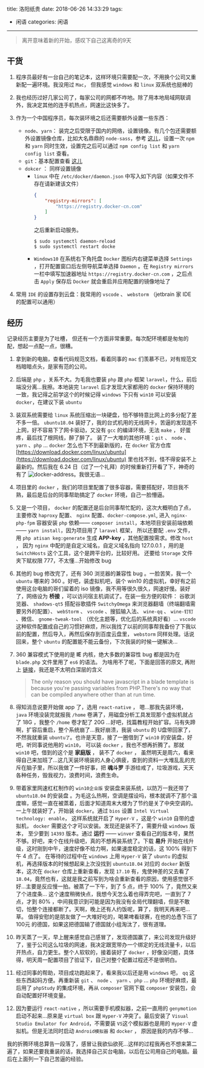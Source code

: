 title: 洛阳纸贵
date: 2018-06-26 14:33:29
tags: 
- 闲语
categories: 闲语
---
> 离开意味着新的开始，感叹下自己这离奇的9天

## 干货
1. 程序员最好有一台自己的笔记本，这样环境只需要配一次，不用换个公司又重新配一遍环境。我没用过 `Mac`， 但我感觉 `windows` 和 `linux` 双系统也挺棒的

2. 我也经历过好几家公司了，每家公司的网都不咋地。除了用本地局域网联调外，我决定其他的连手机热点，网速比这快多了。

3. 作为一个中国程序员，每次装环境之后还需要额外设置一些东西：
    - `node`、`yarn`： 装完之后受限于国内的网络，设置镜像。有几个包还需要额外设置镜像仓库，比如大名鼎鼎的 `node-sass`，参考 [这儿](https://gist.github.com/52cik/c1de8926e20971f415dd)，设置一次 `npm` 和 `yarn` 同时生效，设置完之后可以通过 `npm config list` 和 `yarn config list` 查看。
    - `git`：基本配置查看 [这儿](https://jintang.github.io/2016/06/24/git%E5%B8%B8%E7%94%A8%E5%91%BD%E4%BB%A4/)
    - `dokcer` ： 同样设置镜像
        - `linux` 中在 `/etc/docker/daemon.json` 中写入如下内容（如果文件不存在请新建该文件）
            ``` json
            {
                "registry-mirrors": [
                    "https://registry.docker-cn.com"
                ]
            }
            ```
            之后重新启动服务。
            ``` Shell
            $ sudo systemctl daemon-reload
            $ sudo systemctl restart docke
            ```
        - `Windows10` 在系统右下角托盘 `Docker` 图标内右键菜单选择 `Settings` ，打开配置窗口后左侧导航菜单选择 `Daemon` 。在 `Registry mirrors` 一栏中填写加速器地址 `https://registry.docker-cn.com` ，之后点击 `Apply` 保存后 `Docker` 就会重启并应用配置的镜像地址了
4. 常用 `IDE` 的设置存到云盘：我常用的 `vscode` 、 `webstorm` （jetbrain 家 IDE 的配置可以通用）
<!-- more -->

## 经历
记录经历主要是为了吐槽， 但还有一个方面非常重要。每次配环境都是匆匆的配，想起一点配一点，很糟。

1. 拿到新的电脑，查看代码规范文档，看着同事的 `mac` 们羡慕不已，对有规范文档暗暗点头，是家有范的公司。

2. 后端是 `php` ，关系不大。为毛我也要装 `php` 跟 `php` 框架 `laravel`，什么，前后端没分离...我擦。本地装完 `laravel` 后才发现大家都用的 `docker` 保持环境的一致，我记得之前学这个的时候记得 `windows` 下只有 `win10` 可以安装 `docker`，在建议下装 `ubuntu`

3. 装双系统需要给 `linux` 系统压缩出一块硬盘，怕不够特意比网上的多分配了差不多一倍。 `ubuntu18.04` 装好了，我的台式机用的无线网卡，苦逼的发现连不上网，好不容易下了网卡驱动，又没有 `gcc` 的编译环境，无法 `make` ， 好蛋疼，最后找了根网线，醉了醉了。 装了一大堆的其他环境：`git` 、 `node` 、 `yarn` 、`php` ... `docker` 怎么也下不到最新版的，在 `docker` 官方仓库 [https://download.docker.com/linux/ubuntu](https://download.docker.com/linux/ubuntu) 里也找不到，怪不得安装不上最新的。然后我在 6.24 日（过了一个礼拜）的时候重新打开看了下，神奇的有了 ![docker-address](http://7xphbb.com1.z0.glb.clouddn.com/docker-address.png)。我很无语...

4. 项目里的 `docker` ，我们的项目里配置了很多容器，需要搭配好，项目我不熟，最后是后台的同事帮助搞定了 `docker` 环境，自己一脸懵逼。

5. 又是一个项目， `docker` 的配置还是后台同事帮忙配的，这次大概明白了点，主要修改 `haproxy` 配置、 `nginx` 配置、`docker-compose.yml`, 进入 `nginx-php-fpm` 容器安装 `php` 依赖—— `composer install`，本地项目安装前端依赖—— `yarn install`，因为项目用了 `laravel` 框架， 所以还要配 `.env` 文件， 用 `php atisan keg:generate` 生成 **APP-key** ，其他配置按需求。修改 `host` ， 因为 `nginx` 中配的是自定义域名，自定义域名指向 127.0.0.1 ，用的是 `SwitchHosts` 这个工具，这个是跨平台的，比较好用。 还要给 `Storage` 文件夹下赋权限 777，不太懂...开始修改 bug

6. 其他的 bug 修改完了，还有 360 浏览器的兼容性 bug 。一脸苦笑，我一个 `ubuntu` 哪来的 360 。好吧，装虚拟机吧，装个 win10 的虚拟机，幸好有之前使用这台电脑的哥们留着的 iso 镜像，我不用等很久很久，网速好慢。装好了，网络设为 **桥接** ，可以访问宿主机调试了。在装一些方便的软件： 谷歌浏览器、 `shadows-qt5` 搭配谷歌插件 `SwitchyOmega` 来浏览器翻墙（终端翻墙需要另外的配置）、 `webStorm` 、 `vscode` 、搜狐输入法、 `wine-qq` 、 `wine-钉钉` 、微信、 `gnome-tweak-tool` （优化主题等，优化后的系统真好看）... `vscode` 这种软件配置成自己的习惯好麻烦，所以我找了以前的同事帮我备份了下我以前的配置，然后导入，再然后保存到百度云盘里， `webstorm` 同样处理。话说回来，整个 `ubuntu` 的配置能不能云备份，下次我装的时候一键解决...

7. 360 兼容模式下使用的是 **IE** 内核，绝大多数的兼容性 bug 都是因为在 `blade.php` 文件里用了 `es6` 的语法。 为啥用不了呢，下面是回答的原文, 再附上 [链接](https://laracasts.com/discuss/channels/elixir/babel-es6-in-blade-template)，我还是不太明白深层的含义

    > The only reason you should have javascript in a blade template is because you're passing variables from PHP.There's no way that can be compiled anywhere other than at run time.

8. 得知消息说要开始做 app 了，选用 `react-native` ， 嗯...那我先装环境， `java` 环境没装完就报我 `/home` 卷满了，用磁盘分析工具发现那个虚拟机就占了 18G ，我整个 `/home` 卷才配了 20G ...好吧，找篇教程开始扩容。马有失蹄啊，扩容后重启，整个系统崩了...我好崩溃，我装 `ubuntu` 的 U盘带回家了，不然我就重装 `ubuntu了`。也许是天意，接了一圈借到了 `win10` 的安装盘，好吧，听同事说他用的 `win10`， 可以装 `docker` ，我也不想再折腾了。那就 `win10` 吧，借到的这个是 **家庭版** ， 装不了 `docker` ， 虽然明天是周六，看来得自己来加班了...这几天装环境装的人身心俱疲，查到的资料一大堆乱乱的充斥在脑子里，所以我做了一件好事，把 **魂斗罗** 手游给戒了，垃圾游戏，天天各种任务，毁我视力，浪费时间，浪费生命。

9. 带着家里网速杠杠制作的 `win10企业版` 安装盘来装系统，以防万一我还带了 `ubuntu18.04` 的安装盘 。为毛这么热啊，空调是摆设吗，根本就调不了那个温度嘛，感觉一直在被蒸着，后面才知道周末大楼为了节约是关了中央空调的。一上午就装好了，开始装 `docker`。通过 `bios` 设置 `Intel Virtual technology: enable`， 这样系统就开启了 `Hyper-V` ，这是个 `win10` 自带的虚拟机， `docker` 需要这个才可以安装。发现还是装不了，需要升级 `windows` 版本， 至少要到 `14393` 版本。通过 **运行** —— `winver` 查看自己的版本号，果然不够。好吧，来个在线升级吧，真的不想再装系统了。下载 **易升** 开始在线升级，这时刚到中午，速度好像不给力啊，如果速度稳定的话，这 100% 得到下午 4 点了。 在等待的过程中在 `windows` 上用 `Hyper-V` 装了 `ubuntu` 的虚拟机，再选择版本的时候想起来上次没找到 `ubuntu18.04` 对应的 `docker` 新版本，这次在 `docker` 仓库上重新查看，发现 `17.10` 有，鬼使神差的又去看了 `18.04`，竟然也有，这就是我之前写到为啥会重新查看的原因，使用感觉很不好...主要是反应慢一拍。被蒸了一下午，到了 5 点，终于 100% 了，竟然又来了个进度条... 这个速度稍微快点，我想今天怎么着也得弄完吧，一直到了 7 点，才到 80% ，中间我意识到可能是因为我没有全局代理翻墙，但是不敢切，怕整个连接都断了。天啊，晚上还有人约饭呢，算了，我明天再来吧...草。 值得安慰的是朋友做了一大堆好吃的，喝果啤看球赛，在他的怂恿下压了 100元 的德国，如果这把德国输了德国就小组淘汰了，很有道理。

10. 昨天蒸了一天，早上醒来感觉自己感冒了，发现德国赢了，来公司发现升级好了，鉴于公司这么垃圾的网速，我决定跟宽带办一个绑定的无线流量卡，以后开热点，自力更生。整个人软软的，接着装好了 `docker` ，好像没问题，具体得，明天周一配置项目了验证下，自己对整个配置过程还不是很明白。

11. 经过同事的帮助，项目成功跑起来了，看来我以后还是用 `windows` 吧， `qq` 这些东西起码方便。再重新装 `git` 、 `node` 、 `yarn` 、`php` ... `php` 环境好麻烦，最后用了 `phpStudy` 的集成环境，再从 `composer` 官网下载 `composer` 安装包，会自动配置好环境变量。

12. 因为要运行 `react-native` ，所以需要手机模拟器，之前一直用的 `genymotion` 启动不起来...原来是 `virtual box` 跟 `Hyper-V` 冲突了。最后安装了 `Visual Studio Emulator for Android`，不需要装 `VS`这个模拟器也是用的 `Hyper-V` 虚拟机。但是无法同时启动 `Android模拟器` 和 `docker` ， 原因是我的内存不够...

我的折腾环境总算告一段落了，感冒让我欲仙欲死...这样的过程我再也不想来第二遍了，如果还要我重装的话，我选择自己买台电脑，以后在公司用自己的电脑。最后在上面列一下自己苦逼的经验。
